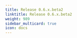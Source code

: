 ```yaml
---
title: Release 0.6.x.beta2
linktitle: Release 0.6.x.beta2
weight: 989
sidebar_multicard: true
icon: docs
---
```

